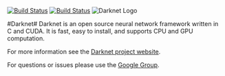 [![Build Status](https://travis-ci.org/bottlenome/darknet.svg?branch=master)](https://travis-ci.org/bottlenome/darknet)
[![Build Status](https://travis-ci.org/bottlenome/darknet.svg?branch=master)](https://travis-ci.org/bottlenome/darknet)
![Darknet Logo](http://pjreddie.com/media/files/darknet-black-small.png)

#Darknet#
Darknet is an open source neural network framework written in C and CUDA. It is fast, easy to install, and supports CPU and GPU computation.

For more information see the [Darknet project website](http://pjreddie.com/darknet).

For questions or issues please use the [Google Group](https://groups.google.com/forum/#!forum/darknet).
